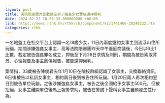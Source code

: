 ```yaml
---
layout: post
title: 高院陪審團大比數裁定男子強姦少女罪成還押候判
date: 2024-02-22 18:51:33.000000000 +08:00
link: https://news.rthk.hk/rthk/ch/component/k2/1741466-20240222.htm
categories: rthk
---
```


一名地盤工在社交平台上認識一名18歲少女，11日內兩度邀約女事主到流浮山住所玩貓，期間涉嫌強姦女事主，高等法院陪審團昨天中午退庭商議後，今日以6比1比數，裁定被告強姦罪名成立，押後至下月28日求情及判刑，期間為被告索取背景、心理報告及事主創傷報告，被告還押候判。

案情指，33歲被告陳俊君去年1月10日在院校群組認識了女事主，交換聯絡資訊。6日後被告以私訊女事主，相約兩日後到被告住所玩貓。1月20日兩人再次相約翌日到被告單位玩貓，之後涉嫌強姦女事主，被告之後企圖給予女事主500元，但被拒絕，女事主離開單位後馬上報警求助，被告在警誡下聲稱女事主自願發生性行為。
